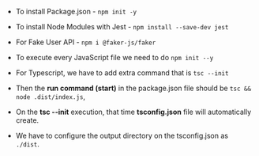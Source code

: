* To install Package.json - `npm init -y`
* To install Node Modules with Jest - `npm install --save-dev jest`
* For Fake User API - `npm i @faker-js/faker`

* To execute every JavaScript file we need to do `npm init --y`
* For Typescript, we have to add extra command that is `tsc --init`
* Then the **run command (start)** in the package.json file should be `tsc && node .dist/index.js`,
* On the **tsc --init** execution, that time **tsconfig.json** file will automatically create.
* We have to configure the output directory on the tsconfig.json as `./dist`.